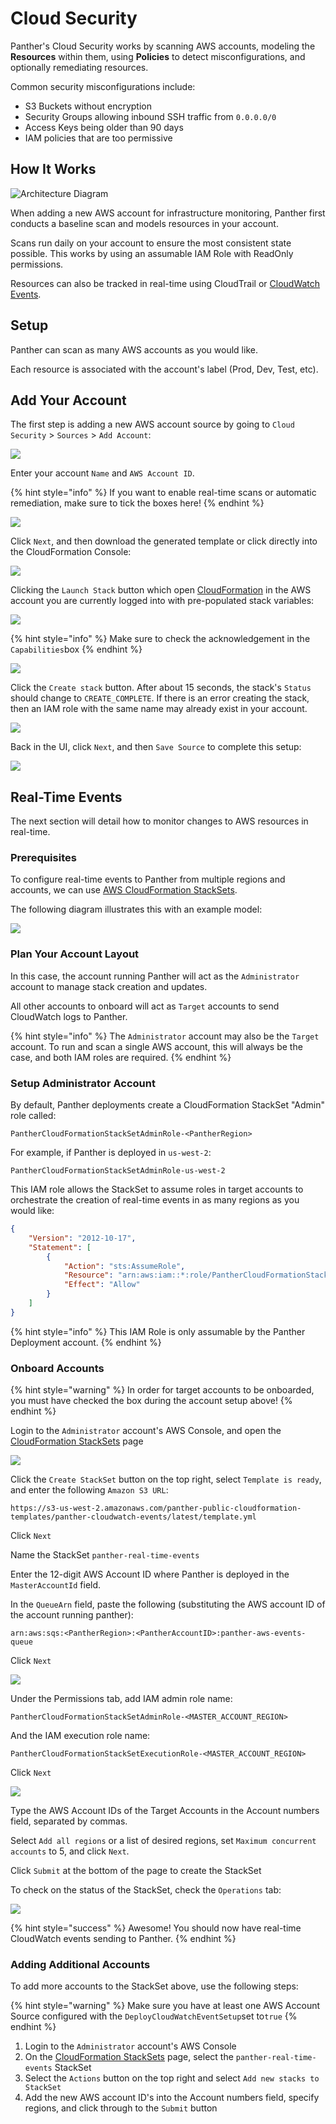 # Cloud Security

Panther's Cloud Security works by scanning AWS accounts, modeling the **Resources** within them, using **Policies** to detect misconfigurations, and optionally remediating resources.

Common security misconfigurations include:

- S3 Buckets without encryption
- Security Groups allowing inbound SSH traffic from `0.0.0.0/0`
- Access Keys being older than 90 days
- IAM policies that are too permissive

## How It Works

![Architecture Diagram](../../.gitbook/assets/snapshot-processing-v3.png)

When adding a new AWS account for infrastructure monitoring, Panther first conducts a baseline scan and models resources in your account.

Scans run daily on your account to ensure the most consistent state possible. This works by using an assumable IAM Role with ReadOnly permissions.

Resources can also be tracked in real-time using CloudTrail or [CloudWatch Events](https://docs.aws.amazon.com/AmazonCloudWatch/latest/events/WhatIsCloudWatchEvents.html).

## Setup

Panther can scan as many AWS accounts as you would like.

Each resource is associated with the account's label \(Prod, Dev, Test, etc\).

## Add Your Account

The first step is adding a new AWS account source by going to `Cloud Security` > `Sources` > `Add Account`:

![](../../.gitbook/assets/add-new-account-1.png)

Enter your account `Name` and `AWS Account ID`.

{% hint style="info" %}
If you want to enable real-time scans or automatic remediation, make sure to tick the boxes here!
{% endhint %}

![](../../.gitbook/assets/add-new-account-2.png)

Click `Next`, and then download the generated template or click directly into the CloudFormation Console:

![](../../.gitbook/assets/add-new-account-3.png)

Clicking the `Launch Stack` button which open [CloudFormation](https://aws.amazon.com/cloudformation/) in the AWS account you are currently logged into with pre-populated stack variables:

![](../../.gitbook/assets/add-new-account-cfn.png)

{% hint style="info" %}
Make sure to check the acknowledgement in the `Capabilities`box
{% endhint %}

![](../../.gitbook/assets/add-new-account-cfn-2.png)

Click the `Create stack` button. After about 15 seconds, the stack's `Status` should change to `CREATE_COMPLETE`. If there is an error creating the stack, then an IAM role with the same name may already exist in your account.

![](../../.gitbook/assets/add-new-account-4.png)

Back in the UI, click `Next`, and then `Save Source` to complete this setup:

![](../../.gitbook/assets/add-new-account-5.png)

## Real-Time Events

The next section will detail how to monitor changes to AWS resources in real-time.

### Prerequisites

To configure real-time events to Panther from multiple regions and accounts, we can use [AWS CloudFormation StackSets](https://docs.aws.amazon.com/AWSCloudFormation/latest/UserGuide/what-is-cfnstacksets.html).

The following diagram illustrates this with an example model:

![](../../.gitbook/assets/stack_set_conceptual_sv.png)

### Plan Your Account Layout

In this case, the account running Panther will act as the `Administrator` account to manage stack creation and updates.

All other accounts to onboard will act as `Target` accounts to send CloudWatch logs to Panther.

{% hint style="info" %}
The `Administrator` account may also be the `Target` account. To run and scan a single AWS account, this will always be the case, and both IAM roles are required.
{% endhint %}

### Setup Administrator Account

By default, Panther deployments create a CloudFormation StackSet "Admin" role called:

```
PantherCloudFormationStackSetAdminRole-<PantherRegion>
```

For example, if Panther is deployed in `us-west-2`:

```
PantherCloudFormationStackSetAdminRole-us-west-2
```

This IAM role allows the StackSet to assume roles in target accounts to orchestrate the creation of real-time events in as many regions as you would like:

```json
{
    "Version": "2012-10-17",
    "Statement": [
        {
            "Action": "sts:AssumeRole",
            "Resource": "arn:aws:iam::*:role/PantherCloudFormationStackSetExecutionRole-<PantherRegion>",
            "Effect": "Allow"
        }
    ]
}
```

{% hint style="info" %}
This IAM Role is only assumable by the Panther Deployment account.
{% endhint %}

### Onboard Accounts

{% hint style="warning" %}
In order for target accounts to be onboarded, you must have checked the box during the account setup above!
{% endhint %}

Login to the `Administrator` account's AWS Console, and open the [CloudFormation StackSets](https://us-west-2.console.aws.amazon.com/cloudformation/home?region=us-west-2#/stacksets) page

![](../../.gitbook/assets/stacksets-1.png)

Click the `Create StackSet` button on the top right, select `Template is ready`, and enter the following `Amazon S3 URL`:

```
https://s3-us-west-2.amazonaws.com/panther-public-cloudformation-templates/panther-cloudwatch-events/latest/template.yml
```

Click `Next`

Name the StackSet `panther-real-time-events`

Enter the 12-digit AWS Account ID where Panther is deployed in the `MasterAccountId` field.

In the `QueueArn` field, paste the following \(substituting the AWS account ID of the account running panther\):

```
arn:aws:sqs:<PantherRegion>:<PantherAccountID>:panther-aws-events-queue
```

Click `Next`

![](../../.gitbook/assets/stacksets-2.png)

Under the Permissions tab, add IAM admin role name:

```
PantherCloudFormationStackSetAdminRole-<MASTER_ACCOUNT_REGION>
```

And the IAM execution role name:

```
PantherCloudFormationStackSetExecutionRole-<MASTER_ACCOUNT_REGION>
```

Click `Next`

![](../../.gitbook/assets/stacksets-3.png)

Type the AWS Account IDs of the Target Accounts in the Account numbers field, separated by commas.

Select `Add all regions` or a list of desired regions, set `Maximum concurrent accounts` to 5, and click `Next`.

Click `Submit` at the bottom of the page to create the StackSet

To check on the status of the StackSet, check the `Operations` tab:

![](../../.gitbook/assets/screen-shot-2020-01-21-at-4.51.31-pm.png)

{% hint style="success" %}
Awesome! You should now have real-time CloudWatch events sending to Panther.
{% endhint %}

### Adding Additional Accounts

To add more accounts to the StackSet above, use the following steps:

{% hint style="warning" %}
Make sure you have at least one AWS Account Source configured with the `DeployCloudWatchEventSetup`set to`true`
{% endhint %}

1. Login to the `Administrator` account's AWS Console
2. On the [CloudFormation StackSets](https://us-west-2.console.aws.amazon.com/cloudformation/home?region=us-west-2#/stacksets) page, select the `panther-real-time-events` StackSet
3. Select the `Actions` button on the top right and select `Add new stacks to StackSet`
4. Add the new AWS account ID's into the Account numbers field, specify regions, and click through to the `Submit` button
